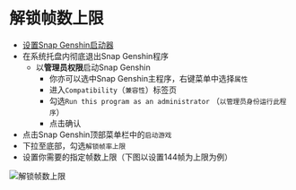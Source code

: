 # 解锁帧数上限

- [设置Snap Genshin启动器](#启动游戏)
- 在系统托盘内彻底退出Snap Genshin程序
    - 以**管理员权限**启动Snap Genshin
        - 你亦可以选中Snap Genshin主程序，右键菜单中选择`属性`
        - 进入`Compatibility`（`兼容性`）标签页
        - 勾选`Run this program as an administrator` （`以管理员身份运行此程序`）
        - 点击确认
- 点击Snap Genshin顶部菜单栏中的`启动游戏`
- 下拉至底部，勾选`解锁帧率上限`
- 设置你需要的指定帧数上限（下图以设置144帧为上限为例）

![解锁帧数上限](https://img.snapgenshin.com/imgs/2022/02/bb148d0a89d700b9.png)
